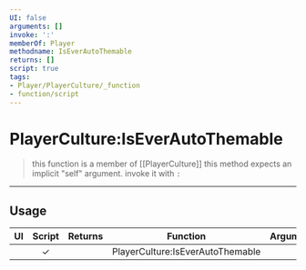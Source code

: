 ```yaml
---
UI: false
arguments: []
invoke: ':'
memberOf: Player
methodname: IsEverAutoThemable
returns: []
script: true
tags:
- Player/PlayerCulture/_function
- function/script
---
```

# PlayerCulture:IsEverAutoThemable
> this function is a member of [[PlayerCulture]]
> this method expects an implicit "self" argument. invoke it with `:`
-----
## Usage
|  UI | Script | Returns | Function | Arguments |
|:---:|:------:|-------:|:--------:|:---------|
| |✓||PlayerCulture:IsEverAutoThemable||
